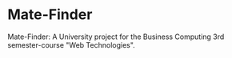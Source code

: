 # Mate-Finder
Mate-Finder: A University project for the Business Computing 3rd semester-course "Web Technologies".
